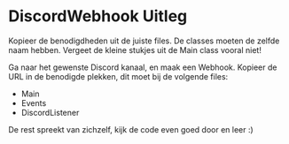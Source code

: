 # DiscordWebhook Uitleg

Kopieer de benodigdheden uit de juiste files. De classes moeten de zelfde naam hebben. Vergeet de kleine stukjes uit de Main class vooral niet!

Ga naar het gewenste Discord kanaal, en maak een Webhook. Kopieer de URL in de benodigde plekken, dit moet bij de volgende files:

- Main
- Events
- DiscordListener

De rest spreekt van zichzelf, kijk de code even goed door en leer :)
